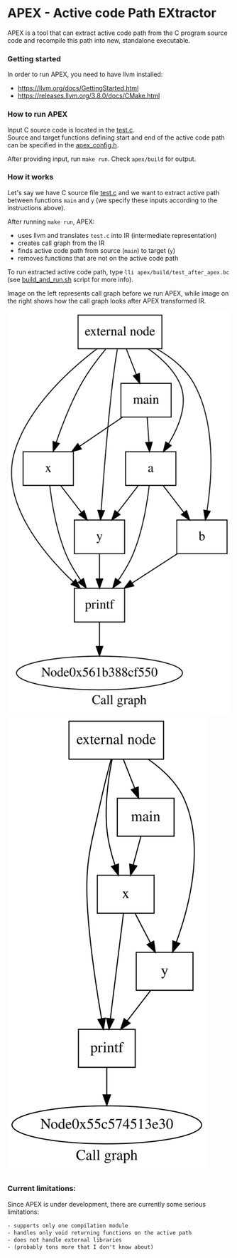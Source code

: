 # APEX - Active code Path EXtractor

APEX is a tool that can extract active code path from the C program source code
and recompile this path into new, standalone executable.


### Getting started

In order to run APEX, you need to have llvm installed:
- https://llvm.org/docs/GettingStarted.html
- https://releases.llvm.org/3.8.0/docs/CMake.html


### How to run APEX

Input C source code is located in the [test.c](apex/c-code/test.c). <br>
Source and target functions defining start and end of the active code path can
be specified in the [apex_config.h](apex/apex/apex_config.h).

After providing input, run `make run`. Check `apex/build` for output.


### How it works

Let's say we have C source file [test.c](apex/c-code/test.c) and we want to
extract active path between functions `main` and `y` (we specify these inputs
according to the instructions above).

After running `make run`, APEX:
- uses llvm and translates `test.c` into IR (intermediate representation)
- creates call graph from the IR
- finds active code path from source (`main`) to target (`y`)
- removes functions that are not on the active code path

To run extracted active code path, type `lli apex/build/test_after_apex.bc`
(see [build_and_run.sh](apex/build_and_run.sh) script for more info).

Image on the left represents call graph before we run APEX, while image on the
right shows how the call graph looks after APEX transformed IR. <br>

![](img/callgraph_default_opt.dot.svg) ![](img/callgraph_apex.dot.svg)


### Current limitations:

Since APEX is under development, there are currently some serious limitations:

```
- supports only one compilation module
- handles only void returning functions on the active path
- does not handle external libraries
- (probably tons more that I don't know about)
```
